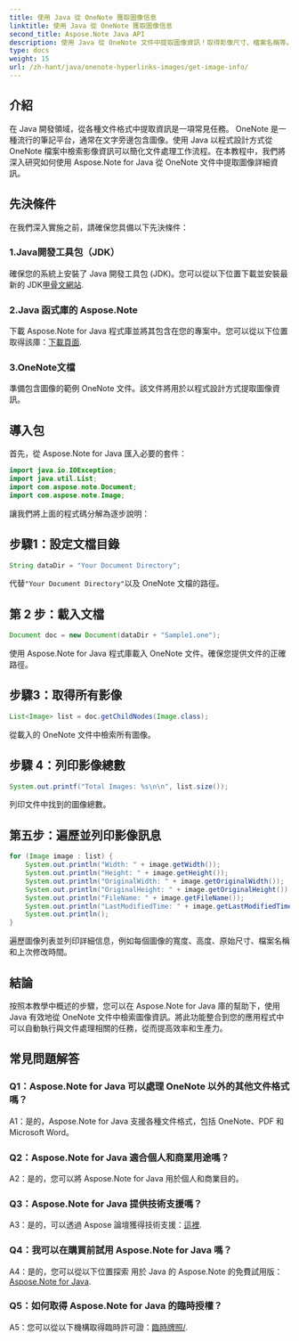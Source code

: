 ```yaml
---
title: 使用 Java 從 OneNote 獲取圖像信息
linktitle: 使用 Java 從 OneNote 獲取圖像信息
second_title: Aspose.Note Java API
description: 使用 Java 從 OneNote 文件中提取圖像資訊！取得影像尺寸、檔案名稱等。包括簡單的步驟和程式碼範例。 #OneNote #Java #Aspose
type: docs
weight: 15
url: /zh-hant/java/onenote-hyperlinks-images/get-image-info/
---
```

## 介紹

在 Java 開發領域，從各種文件格式中提取資訊是一項常見任務。 OneNote 是一種流行的筆記平台，通常在文字旁邊包含圖像。使用 Java 以程式設計方式從 OneNote 檔案中檢索影像資訊可以簡化文件處理工作流程。在本教程中，我們將深入研究如何使用 Aspose.Note for Java 從 OneNote 文件中提取圖像詳細資訊。

## 先決條件

在我們深入實施之前，請確保您具備以下先決條件：

### 1.Java開發工具包（JDK）

確保您的系統上安裝了 Java 開發工具包 (JDK)。您可以從以下位置下載並安裝最新的 JDK[甲骨文網站](https://www.oracle.com/java/technologies/javase-jdk15-downloads.html).

### 2.Java 函式庫的 Aspose.Note

下載 Aspose.Note for Java 程式庫並將其包含在您的專案中。您可以從以下位置取得該庫：[下載頁面](https://releases.aspose.com/note/java/).

### 3.OneNote文檔

準備包含圖像的範例 OneNote 文件。該文件將用於以程式設計方式提取圖像資訊。

## 導入包

首先，從 Aspose.Note for Java 匯入必要的套件：

```java
import java.io.IOException;
import java.util.List;
import com.aspose.note.Document;
import com.aspose.note.Image;
```

讓我們將上面的程式碼分解為逐步說明：

## 步驟1：設定文檔目錄

```java
String dataDir = "Your Document Directory";
```

代替`"Your Document Directory"`以及 OneNote 文檔的路徑。

## 第 2 步：載入文檔

```java
Document doc = new Document(dataDir + "Sample1.one");
```

使用 Aspose.Note for Java 程式庫載入 OneNote 文件。確保您提供文件的正確路徑。

## 步驟3：取得所有影像

```java
List<Image> list = doc.getChildNodes(Image.class);
```

從載入的 OneNote 文件中檢索所有圖像。

## 步驟 4：列印影像總數

```java
System.out.printf("Total Images: %s\n\n", list.size());
```

列印文件中找到的圖像總數。

## 第五步：遍歷並列印影像訊息

```java
for (Image image : list) {
    System.out.println("Width: " + image.getWidth());
    System.out.println("Height: " + image.getHeight());
    System.out.println("OriginalWidth: " + image.getOriginalWidth());
    System.out.println("OriginalHeight: " + image.getOriginalHeight());
    System.out.println("FileName: " + image.getFileName());
    System.out.println("LastModifiedTime: " + image.getLastModifiedTime());
    System.out.println();
}
```

遍歷圖像列表並列印詳細信息，例如每個圖像的寬度、高度、原始尺寸、檔案名稱和上次修改時間。

## 結論

按照本教學中概述的步驟，您可以在 Aspose.Note for Java 庫的幫助下，使用 Java 有效地從 OneNote 文件中檢索圖像資訊。將此功能整合到您的應用程式中可以自動執行與文件處理相關的任務，從而提高效率和生產力。

## 常見問題解答

### Q1：Aspose.Note for Java 可以處理 OneNote 以外的其他文件格式嗎？

A1：是的，Aspose.Note for Java 支援各種文件格式，包括 OneNote、PDF 和 Microsoft Word。

### Q2：Aspose.Note for Java 適合個人和商業用途嗎？

A2：是的，您可以將 Aspose.Note for Java 用於個人和商業目的。

### Q3：Aspose.Note for Java 提供技術支援嗎？

 A3：是的，可以透過 Aspose 論壇獲得技術支援：[這裡](https://forum.aspose.com/c/note/28).

### Q4：我可以在購買前試用 Aspose.Note for Java 嗎？

 A4：是的，您可以從以下位置探索 用於 Java 的 Aspose.Note 的免費試用版：[Aspose.Note for Java](https://releases.aspose.com/note/java/).

### Q5：如何取得 Aspose.Note for Java 的臨時授權？
 
 A5：您可以從以下機構取得臨時許可證：[臨時牌照/](https://purchase.aspose.com/temporary-license/).